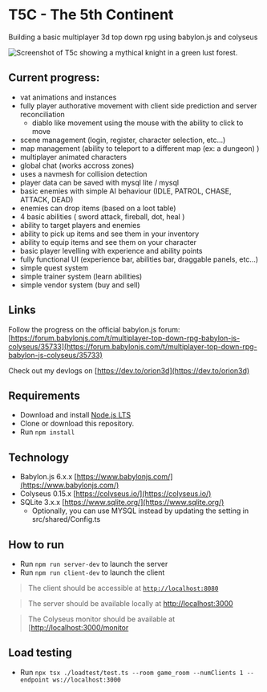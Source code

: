 # T5C - The 5th Continent
Building a basic multiplayer 3d top down rpg using babylon.js and colyseus

![Screenshot of T5c showing a mythical knight in a green lust forest.](https://us1.discourse-cdn.com/flex024/uploads/babylonjs/original/3X/7/3/730ef766396a083a3e3f97c0af46c443b4eba22b.jpeg)

## Current progress:
- vat animations and instances
- fully player authorative movement with client side prediction and server reconciliation
  - diablo like movement using the mouse with the ability to click to move
- scene management (login, register, character selection, etc...)
- map management (ability to teleport to a different map (ex: a dungeon) )
- multiplayer animated characters
- global chat (works accross zones)
- uses a navmesh for collision detection
- player data can be saved with mysql lite / mysql
- basic enemies with simple AI behaviour (IDLE, PATROL, CHASE, ATTACK, DEAD)
- enemies can drop items (based on a loot table)
- 4 basic abilities ( sword attack, fireball, dot, heal )
- ability to target players and enemies
- ability to pick up items and see them in your inventory
- ability to equip items and see them on your character
- basic player levelling with experience and ability points
- fully functional UI (experience bar, abilities bar, draggable panels, etc...)
- simple quest system
- simple trainer system (learn abilities)
- simple vendor system (buy and sell)

## Links
Follow the progress on the official babylon.js forum: [https://forum.babylonjs.com/t/multiplayer-top-down-rpg-babylon-js-colyseus/35733](https://forum.babylonjs.com/t/multiplayer-top-down-rpg-babylon-js-colyseus/35733)

Check out my devlogs on [https://dev.to/orion3d](https://dev.to/orion3d)

## Requirements
- Download and install [Node.js LTS](https://nodejs.org/en/download/)
- Clone or download this repository.
- Run `npm install`

## Technology
- Babylon.js 6.x.x [https://www.babylonjs.com/](https://www.babylonjs.com/)
- Colyseus 0.15.x [https://colyseus.io/](https://colyseus.io/)
- SQLite 3.x.x [https://www.sqlite.org/](https://www.sqlite.org/)
  - Optionally, you can use MYSQL instead by updating the setting in src/shared/Config.ts

## How to run
- Run `npm run server-dev` to launch the server
- Run `npm run client-dev` to launch the client

> The client should be accessible at [`http://localhost:8080`](http://localhost:8080)

> The server should be available locally at [http://localhost:3000](http://localhost:3000)

> The Colyseus monitor should be available at [[http://localhost:3000/monitor](http://localhost:3000/monitor)

## Load testing
- Run `npx tsx ./loadtest/test.ts --room game_room --numClients 1 --endpoint ws://localhost:3000`
